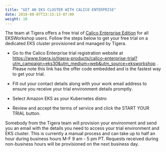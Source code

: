 ```yaml
---
title: "GET AN EKS CLUSTER WITH CALICO ENTERPRISE"
date: 2018-08-07T13:15:13-07:00
weight: 10
---
```


The team at Tigera offers a free trial of [Calico Enterprise Edition](https://www.tigera.io/tigera-products/calico-enterprise) for all EKSWorkshop users. Follow the steps below to get your free trial on a dedicated EKS cluster provisioned and managed by Tigera. 

- Go to the Calico Enterprise trial registration website at https://www.tigera.io/tigera-products/calico-enterprise-trial?utm_campaign=eks30&utm_medium=web&utm_source=eksworkshop . Please note this link has the offer code embedded and is the fastest way to get your trial. 

- Fill out your contact details along with your work email address to ensure you receive your trial environment details promptly.

- Select Amazon EKS as your Kubernetes distro

- Review and accept the terms of service and click the START YOUR TRIAL button.

Somebody from the Tigera team will provision your environment and send you an email with the details you need to access your trial environment and EKS cluster. This is currently a manual process and can take up to half an hour during business hours M-F 9 am - 5 pm PT. Requests received during non-business hours will be provisioned on the next business day.
